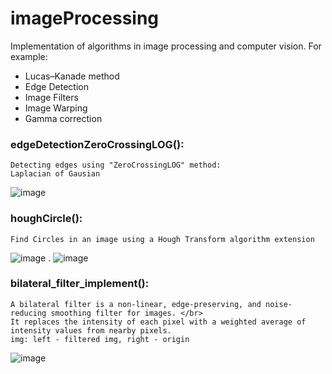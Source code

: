 # imageProcessing

Implementation of algorithms in image processing and computer vision.
For example:
* Lucas–Kanade method
* Edge Detection
* Image Filters
* Image Warping
* Gamma correction

### edgeDetectionZeroCrossingLOG():
    Detecting edges using "ZeroCrossingLOG" method:
    Laplacian of Gausian
![image](https://user-images.githubusercontent.com/77155986/165689999-41da6853-f65c-46b4-9681-1c501a564df1.png)

### houghCircle():
    Find Circles in an image using a Hough Transform algorithm extension
![image](https://user-images.githubusercontent.com/77155986/165690701-878c6267-1f16-4e13-81a9-278f4ed5aba2.png)
.
![image](https://user-images.githubusercontent.com/77155986/165690361-98ae6311-dcc6-4278-8640-3cef5d2cc2dc.png)

### bilateral_filter_implement():
    A bilateral filter is a non-linear, edge-preserving, and noise-reducing smoothing filter for images. </br>
    It replaces the intensity of each pixel with a weighted average of intensity values from nearby pixels.
    img: left - filtered img, right - origin
![image](https://user-images.githubusercontent.com/77155986/165691160-da1e1683-f1c4-4530-92b0-22980f9b539e.png)

    
